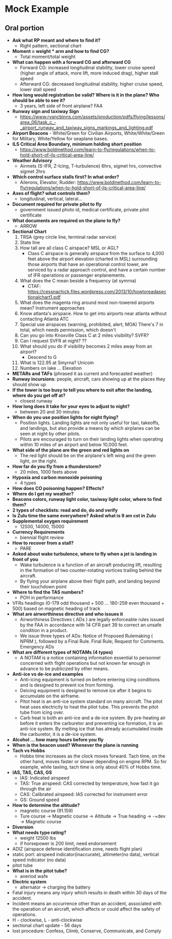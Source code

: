 # Mock Example

## Oral portion
- **Ask what RP meant and where to find it?**
  - Right pattern, sectional chart
- **Moment = weight * arm and how to find CG?**
  - Total moment/total weight
- **What can happen with a forward CG and afterward CG**
  - Forward CG: increased longitudinal stability, lower cruise speed (higher angle of attack, more lift, more induced drag), higher stall speed
  - Afterward CG: decreased longitudinal stability, higher cruise speed, lower stall speed
- **How long would registration be valid? Where is it in the plane? Who should be able to see it?**
  - 3 years, left side of front airplane? FAA 
- **Runway sign and taxiway Sign**
  - https://www.ryancbinns.com/assets/production/pdfs/flying/lessons/area_06/task_c_-_airport_runway_and_taxiway_signs_markings_and_lighting.pdf
- **Airport Beacons** - White/Green for Civilian Airports, White/White/Green for Military, White/Yellow for seaplane bases.
- **ILS Critical Area Boundary, minimum holding short position**
  - https://www.boldmethod.com/learn-to-fly/regulations/when-to-hold-short-of-ils-critical-area-line/
- **Weather Advisory**
  - Airmets (S-IFR, Z-Icing, T-turbulence) 6hrs, sigmet hrs, convective sigmet 2hrs
- **Which control surface stalls first? In what order?**
  - Ailerons, Elevator, Rudder: https://www.boldmethod.com/learn-to-fly/regulations/when-to-hold-short-of-ils-critical-area-line/
- **Axes of flight? what controls them?**
  - longitudinal, vertical, lateral...
- **Document required for private pilot to fly**
  - government issued photo id, medical certificate, private pilot certificate
- **What documents are required on the plane to fly?**
  - ARROW
- **Sectional Chart**
  1. TRSA (grey circle line, terminal radar service)
  2. State line
  3. How tall are all class C airspace? MSL or AGL? 
     - Class C airspace is generally airspace from the surface to 4,000 feet above the airport elevation (charted in MSL) surrounding those airports that have an operational control tower, are serviced by a radar approach control, and have a certain number of IFR operations or passenger enplanements.
  4. What does the C mean beside a frequency (at symrna)
     - CTAF: https://cessnachick.files.wordpress.com/2013/10/howtoreadasectionalchart1.pdf
  5. What does the magenta ring around most non-towered airports mean? Instrument approaches
  6. Know atlanta's airspace. How to get into airports near atlanta without contacting Atlanta ATC
  7. Special use airspaces (warning, prohibited, alert, MOA) There's 7 in total, which needs permission, which doesn't
  8. Can you go into Knoxville Class C at 2 miles visibility? SVFR?
  9. Can I request SVFR at night? ??
  10. What should you do if visibility becomes 2 miles away from an airport? 
      - Descend to G
  11. What is 122.95 at Smyrna? Unicom
  12. Numbers on lake ... Elevation
- **METARs and TAFs** (phrased it as current and forecasted weather)
- **Runway incursions**: people, aircraft, cars showing up at the places they should show up
- **If the tower is too busy to tell you where to exit after the landing, where do you get off at?**
  - closest runway
- **How long does it take for your eyes to adjust to night?**
  - between 20 and 30 minutes
- **When do you use position lights for night flying?**
  - Position lights. Landing lights are not only useful for taxi, takeoffs, and landings, but also provide a means by which airplanes can be seen at night by other pilots. 
  - Pilots are encouraged to turn on their landing lights when operating within 10 miles of an airport and below 10,000 feet.
- **What side of the plane are the green and red lights on**
  - The red light should be on the airplane's left wing and the green light, on the right.
- **How far do you fly from a thunderstorm?**
  - 20 miles, 1000 feets above
- **Hypoxia and carbon monoxide poisoning**
  - 4 types
- **How does CO poisoning happen? Effects?**
- **Where do I get my weather?**
- **Beacons colors, runway light color, taxiway light color, where to find them?**
- **2 types of checklists: read and do, do and verify**
- **Is Zulu time the same everywhere? Asked what is 9 am cst in Zulu**
- **Supplemental oxygen requirement**
  - 12500, 14000, 15000
- **Currency Requirements**
  - biennial flight review
- **How to recover from a stall?**
  - PARE 
- **Asked about wake turbulence, where to fly when a jet is landing in front of you**
  - Wake turbulence is a function of an aircraft producing lift, resulting in the formation of two counter-rotating vortices trailing behind the aircraft.
  - By flying your airplane above their flight path, and landing beyond their touchdown point
- **Where to find the TAS numbers?**
  - POH in performance
- VFRs headings (0-179 odd thousand + 500 ... 180-259 even thousand + 500) based on magnetic heading of track
- **What are airworthiness directive and who issues it**
  - Airworthiness Directives ( ADs ) are legally enforceable rules issued by the FAA in accordance with 14 CFR part 39 to correct an unsafe condition in a product.
  - We issue three types of ADs: Notice of Proposed Rulemaking ( NPRM ), followed by a Final Rule. Final Rule; Request for Comments. Emergency ADs
- **What are different types of NOTAMs (4 types)**
  - A NOTAM is a notice containing information essential to personnel concerned with flight operations but not known far enough in advance to be publicized by other means.
- **Anti-ice vs de-ice and examples**
  - Anti-icing equipment is turned on before entering icing conditions and is designed to prevent ice from forming. 
  - Deicing equipment is designed to remove ice after it begins to accumulate on the airframe.
  - Pitot heat is an anti-ice system standard on many aircraft. The pitot heat uses electricity to heat the pitot tube. This prevents the pitot tube from icing over.
  - Carb heat is both an anti-ice and a de-ice system. By pre-heating air before it enters the carburetor and preventing ice formation, it is an anti-ice system. By melting ice that has already accumulated inside the carburetor, it is a de-ice system.
- **Alcohol ... how many hours before you fly**
- **When is the beacon used? Whenever the plane is running**
- **Tach vs Hobbs**
  - Hobbs time increases as the clock moves forward. Tach time, on the other hand, moves faster or slower depending on engine RPM. So for example, while taxiing, tach time is only about 40% of Hobbs time.
- **IAS, TAS, CAS, GS**
  - IAS: Indicated airspeed 
  - TAS: True airspeed: CAS corrected by temperature, how fast it go through the air
  - CAS: Calibrated airspeed: IAS corrected for instrument error
  - GS: Ground speed
- **How to determine the altitude?**
  - magnetic course (91.159)
  - Ture course -> Magnetic course -> Altitude -> True heading -> -+dev -> Magnetic course
- **Diversion**
- **What needs type rating?** 
  - weight 12500 lbs
  - if horsepower is 200 limit, need endorsement
- ADIZ (airspace defense identification zone, needs flight plan)
- static port: airspeed indicator(inaccurate), altimeter(no data), vertical speed indicator (no data)
- pitot tube
- **What is in the pitot tube?**
  - aneriod wafe
- **Electric system**
  - alternator -> charging the battery
- Fatal injury means any injury which results in death within 30 days of the accident. 
- Incident means an occurrence other than an accident, associated with the operation of an aircraft, which affects or could affect the safety of operations.
- H - clockwise, L - anti-clockwise
- sectional chart update - 56 days
- lost procedure: Confess, Climb, Conserve, Communicate, and Comply